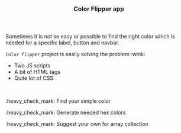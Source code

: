<!DOCTYPE_html>
<html>
  
  <header> 
  <h3>Color Flipper app</h3> 
  </header>

<body>

  <div>
<p>Sometimes it is not so easy or possible to find the right color which is needed for a specific label, button and navbar.</p>
<p><code>Color flipper</code> project is easily solving the problem :wink:</p>
<ul>
<li>Two JS scripts</li>
<li>A bit of HTML tags</li>
<li>Quite lot of CSS</li>
</ul>
</div>
<br>
<div>
<p> :heavy_check_mark: Find your simple color </p>
<p> :heavy_check_mark: Generate needed hex colors </p>
<p> :heavy_check_mark: Suggest your own for array collection </p>
  </div>

</body>
</html>
